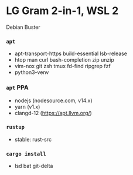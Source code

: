 LG Gram 2-in-1, WSL 2
========
Debian Buster

### `apt`
- apt-transport-https build-essential lsb-release
- htop man curl bash-completion zip unzip
- vim-nox git zsh tmux fd-find ripgrep fzf
- python3-venv

### `apt` PPA
- nodejs (nodesource.com, v14.x)
- yarn (v1.x)
- clangd-12 (https://apt.llvm.org/)

### `rustup`
- stable: rust-src

### `cargo install`
- lsd bat git-delta
